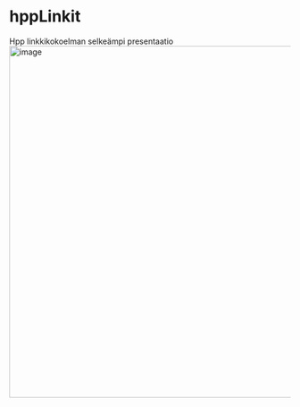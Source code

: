 # hppLinkit
Hpp linkkikokoelman selkeämpi presentaatio
<img width="572" height="629" alt="image" src="https://github.com/user-attachments/assets/61554821-d75e-4254-b772-ab56a116ffcf" />

